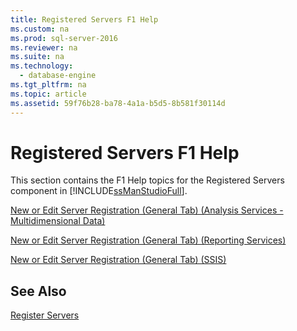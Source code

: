 ```yaml
---
title: Registered Servers F1 Help
ms.custom: na
ms.prod: sql-server-2016
ms.reviewer: na
ms.suite: na
ms.technology: 
  - database-engine
ms.tgt_pltfrm: na
ms.topic: article
ms.assetid: 59f76b28-ba78-4a1a-b5d5-8b581f30114d
---
```

# Registered Servers F1 Help
  This section contains the F1 Help topics for the Registered Servers component in [!INCLUDE[ssManStudioFull](../../Token/Other/ssManStudioFull_md.md)].  
  
 [New or Edit Server Registration &#40;General Tab&#41; &#40;Analysis Services - Multidimensional Data&#41;](../../Topics/TopicNameNotContainA/New-or-Edit-Server-Registration--General-Tab---Analysis-Services---Multidimensional-Data-.md)  
  
 [New or Edit Server Registration &#40;General Tab&#41; &#40;Reporting Services&#41;](../../Topics/TopicNameNotContainA/New-or-Edit-Server-Registration--General-Tab---Reporting-Services-.md)  
  
 [New or Edit Server Registration &#40;General Tab&#41; &#40;SSIS&#41;](../../Topics/TopicNameNotContainA/New-or-Edit-Server-Registration--General-Tab---SSIS-.md)  
  
## See Also  
 [Register Servers](../../Topics/TopicNameNotContainA/Register-Servers.md)  
  
  